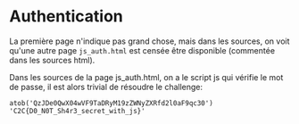 # Authentication

La première page n'indique pas grand chose, mais dans les sources, on voit
qu'une autre page `js_auth.html` est censée être disponible (commentée dans les
sources html).

Dans les sources de la page js_auth.html, on a le script js qui vérifie le mot
de passe, il est alors trivial de résoudre le challenge:

```
atob('QzJDe0QwX04wVF9TaDRyM19zZWNyZXRfd2l0aF9qc30')
'C2C{D0_N0T_Sh4r3_secret_with_js}'
```
